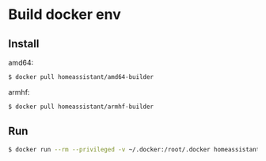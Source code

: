 # Build docker env

## Install

amd64:
```bash
$ docker pull homeassistant/amd64-builder
```

armhf:
```bash
$ docker pull homeassistant/armhf-builder
```

## Run

```bash
$ docker run --rm --privileged -v ~/.docker:/root/.docker homeassistant/amd64-builder --help
```
